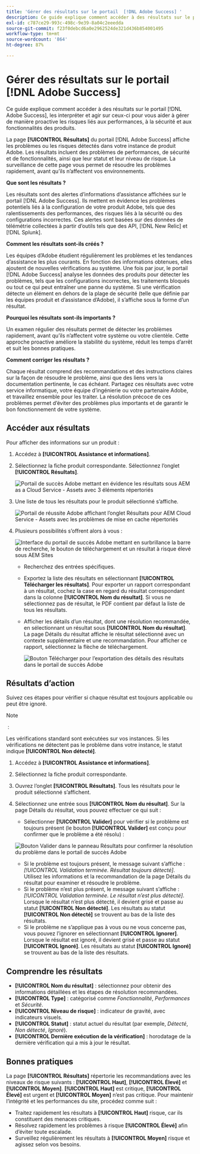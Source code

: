 ```yaml
---
title: 'Gérer des résultats sur le portail  [!DNL Adobe Success] '
description: Ce guide explique comment accéder à des résultats sur le portail  [!DNL Adobe Success] , les interpréter et agir sur ceux-ci pour vous aider à gérer de manière proactive les risques liés aux performances, à la sécurité et aux fonctionnalités des produits.
exl-id: c787ce29-993c-498c-9e39-8a04c2eeedda
source-git-commit: f23f0debcd6a0e2962524de321d436b854001495
workflow-type: tm+mt
source-wordcount: '864'
ht-degree: 87%

---
```


# Gérer des résultats sur le portail [!DNL Adobe Success]

Ce guide explique comment accéder à des résultats sur le portail [!DNL Adobe Success], les interpréter et agir sur ceux-ci pour vous aider à gérer de manière proactive les risques liés aux performances, à la sécurité et aux fonctionnalités des produits.

La page **[!UICONTROL Résultats]** du portail [!DNL Adobe Success] affiche les problèmes ou les risques détectés dans votre instance de produit Adobe. Les résultats incluent des problèmes de performances, de sécurité et de fonctionnalités, ainsi que leur statut et leur niveau de risque. La surveillance de cette page vous permet de résoudre les problèmes rapidement, avant qu’ils n’affectent vos environnements.

**Que sont les résultats ?**

Les résultats sont des alertes d’informations d’assistance affichées sur le portail [!DNL Adobe Success]. Ils mettent en évidence les problèmes potentiels liés à la configuration de votre produit Adobe, tels que des ralentissements des performances, des risques liés à la sécurité ou des configurations incorrectes. Ces alertes sont basées sur des données de télémétrie collectées à partir d’outils tels que des API, [!DNL New Relic] et [!DNL Splunk].

**Comment les résultats sont-ils créés ?**

Les équipes d’Adobe étudient régulièrement les problèmes et les tendances d’assistance les plus courants. En fonction des informations obtenues, elles ajoutent de nouvelles vérifications au système. Une fois par jour, le portail [!DNL Adobe Success] analyse les données des produits pour détecter les problèmes, tels que les configurations incorrectes, les traitements bloqués ou tout ce qui peut entraîner une panne du système. Si une vérification détecte un élément en dehors de la plage de sécurité (telle que définie par les équipes produit et d’assistance d’Adobe), il s’affiche sous la forme d’un résultat.

**Pourquoi les résultats sont-ils importants ?**

Un examen régulier des résultats permet de détecter les problèmes rapidement, avant qu’ils n’affectent votre système ou votre clientèle. Cette approche proactive améliore la stabilité du système, réduit les temps d’arrêt et suit les bonnes pratiques.

**Comment corriger les résultats ?**

Chaque résultat comprend des recommandations et des instructions claires sur la façon de résoudre le problème, ainsi que des liens vers la documentation pertinente, le cas échéant. Partagez ces résultats avec votre service informatique, votre équipe d’ingénierie ou votre partenaire Adobe, et travaillez ensemble pour les traiter. La résolution précoce de ces problèmes permet d’éviter des problèmes plus importants et de garantir le bon fonctionnement de votre système.


## Accéder aux résultats

Pour afficher des informations sur un produit :

1. Accédez à **[!UICONTROL Assistance et informations]**.
1. Sélectionnez la fiche produit correspondante. Sélectionnez l’onglet **[!UICONTROL Résultats]**.

   ![Portail de succès Adobe mettant en évidence les résultats sous AEM as a Cloud Service - Assets avec 3 éléments répertoriés](../../assets/asp-support-inisghts-findings.png "Afficher les résultats pour AEM Assets dans Cloud Service")


1. Une liste de tous les résultats pour le produit sélectionné s’affiche.

   ![Portail de réussite Adobe affichant l’onglet Résultats pour AEM Cloud Service - Assets avec les problèmes de mise en cache répertoriés](../../assets/adobe-success-portal-findings.png "Afficher les résultats liés à la mise en cache pour AEM Assets dans Cloud Service")

1. Plusieurs possibilités sʼoffrent alors à vous :

   ![Interface du portail de succès Adobe mettant en surbrillance la barre de recherche, le bouton de téléchargement et un résultat à risque élevé sous AEM Sites](../../assets/adobe-success-portal-download.png "Search, download ou view des résultats pour AEM Sites dans Cloud Service")

   * Recherchez des entrées spécifiques.
   * Exportez la liste des résultats en sélectionnant **[!UICONTROL Télécharger les résultats]**. Pour exporter un rapport correspondant à un résultat, cochez la case en regard du résultat correspondant dans la colonne **[!UICONTROL Nom du résultat]**. Si vous ne sélectionnez pas de résultat, le PDF contient par défaut la liste de tous les résultats.
   * Afficher les détails d’un résultat, dont une résolution recommandée, en sélectionnant un résultat sous **[!UICONTROL Nom du résultat]**. La page Détails du résultat affiche le résultat sélectionné avec un contexte supplémentaire et une recommandation. Pour afficher ce rapport, sélectionnez la flèche de téléchargement.


     ![Bouton Télécharger pour l’exportation des détails des résultats dans le portail de succès Adobe](../../assets/findings-details.png "Téléchargez le rapport de ce résultat")


## Résultats d’action

Suivez ces étapes pour vérifier si chaque résultat est toujours applicable ou peut être ignoré.

>[!NOTE]
> :
>
>Les vérifications standard sont exécutées sur vos instances. Si les vérifications ne détectent pas le problème dans votre instance, le statut indique **[!UICONTROL Non détecté]**.

1. Accédez à **[!UICONTROL Assistance et informations]**.
1. Sélectionnez la fiche produit correspondante.
1. Ouvrez lʼonglet **[!UICONTROL Résultats]**. Tous les résultats pour le produit sélectionné s’affichent.
1. Sélectionnez une entrée sous **[!UICONTROL Nom du résultat]**. Sur la page Détails du résultat, vous pouvez effectuer ce qui suit :
   * Sélectionner **[!UICONTROL Valider]** pour vérifier si le problème est toujours présent (le bouton **[!UICONTROL Valider]** est conçu pour confirmer que le problème a été résolu) :

   ![Bouton Valider dans le panneau Résultats pour confirmer la résolution du problème dans le portail de succès Adobe](../../assets/adobe-success-portal-validate.png "Bouton Valider")


   * Si le problème est toujours présent, le message suivant s’affiche : *[!UICONTROL Validation terminée. Résultat toujours détecté]*. Utilisez les informations et la recommandation de la page Détails du résultat pour examiner et résoudre le problème.
   * Si le problème n’est plus présent, le message suivant s’affiche : *[!UICONTROL Validation terminée. Le résultat n’est plus détecté]*. Lorsque le résultat n’est plus détecté, il devient grisé et passe au statut **[!UICONTROL Non détecté]**. Les résultats au statut **[!UICONTROL Non détecté]** se trouvent au bas de la liste des résultats.
   * Si le problème ne s’applique pas à vous ou ne vous concerne pas, vous pouvez l’ignorer en sélectionnant **[!UICONTROL Ignorer]**. Lorsque le résultat est ignoré, il devient grisé et passe au statut **[!UICONTROL Ignoré]**.  Les résultats au statut **[!UICONTROL Ignoré]** se trouvent au bas de la liste des résultats.

## Comprendre les résultats

* **[!UICONTROL Nom du résultat]** : sélectionnez pour obtenir des informations détaillées et les étapes de résolution recommandées.
* **[!UICONTROL Type]** : catégorisé comme *Fonctionnalité*, *Performances* et *Sécurité*.
* **[!UICONTROL Niveau de risque]** : indicateur de gravité, avec indicateurs visuels.
* **[!UICONTROL Statut]** : statut actuel du résultat (par exemple, *Détecté*, *Non détecté*, *Ignoré*).
* **[!UICONTROL Dernière exécution de la vérification]** : horodatage de la dernière vérification qui a mis à jour le résultat.


## Bonnes pratiques

La page **[!UICONTROL Résultats]** répertorie les recommandations avec les niveaux de risque suivants : **[!UICONTROL Haut]**, **[!UICONTROL Élevé]** et **[!UICONTROL Moyen]**. **[!UICONTROL Haut]** est critique, **[!UICONTROL Élevé]** est urgent et **[!UICONTROL Moyen]** n’est pas critique. Pour maintenir l’intégrité et les performances du site, procédez comme suit :

* Traitez rapidement les résultats à **[!UICONTROL Haut]** risque, car ils constituent des menaces critiques.
* Résolvez rapidement les problèmes à risque **[!UICONTROL Élevé]** afin d’éviter toute escalade.
* Surveillez régulièrement les résultats à **[!UICONTROL Moyen]** risque et agissez selon vos besoins.
